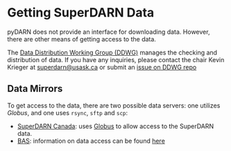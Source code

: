 <!--Copyright (C) SuperDARN Canada, University of Saskatchewan 
Author(s): Marina Schmidt 
Modifications:

Disclaimer:
pyDARN is under the LGPL v3 license found in the root directory LICENSE.md 
Everyone is permitted to copy and distribute verbatim copies of this license 
document, but changing it is not allowed.

This version of the GNU Lesser General Public License incorporates the terms
and conditions of version 3 of the GNU General Public License, supplemented by
the additional permissions listed below.
-->
# Getting SuperDARN Data 

pyDARN does not provide an interface for downloading data. However, there are other means of getting access to the data. 

The [Data Distribution Working Group (DDWG)](https://github.com/SuperDARN/DDWG) manages the checking and distribution of data. If you have any inquiries, please contact the chair Kevin Krieger at superdarn@usask.ca or submit an [issue on DDWG repo](https://github.com/SuperDARN/DDWG/issues)

## Data Mirrors
To get access to the data, there are two possible data servers: one utilizes *Globus*, and one uses `rsync`, `sftp` and `scp`: 

  - [SuperDARN Canada](https://superdarn.ca/): uses [Globus](https://github.com/SuperDARNCanada/globus) to allow access to the SuperDARN data. 
  - [BAS](https://www.bas.ac.uk/project/superdarn/#about): information on data access can be found [here](https://www.bas.ac.uk/project/superdarn/#data)
